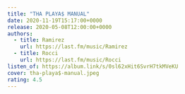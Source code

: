 ```yaml
---
title: "THA PLAYA$ MANUAL"
date: 2020-11-19T15:17:00+0000
release: 2020-05-08T12:00:00+0000
authors:
  - title: Ramirez
    url: https://last.fm/music/Ramirez
  - title: Rocci
    url: https://last.fm/music/Rocci
listen_of: https://album.link/s/0sl62xHit6SvrH7tkMVeKU
cover: tha-playa$-manual.jpeg
rating: 4.5
---
```

